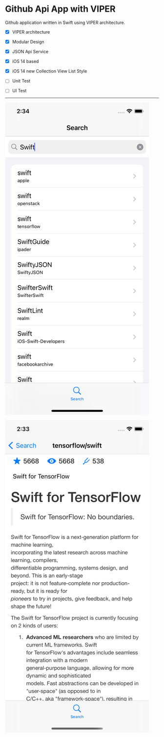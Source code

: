 # Github Api App with VIPER

Github application written in Swift using VIPER architecture.

- [x] VIPER architecture
- [x] Modular Design
- [x] JSON Api Service
- [x] iOS 14 based
- [x] iOS 14 new Collection View List Style
- [ ] Unit Test
- [ ] UI Test


------------

![](https://github.com/yusufozgul/GithubApiWithVIPER/blob/master/Github/SS1.png)

![](https://github.com/yusufozgul/GithubApiWithVIPER/blob/master/Github/SS2.png)
